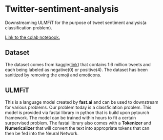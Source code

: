 # Twitter-sentiment-analysis
Downstreaming ULMFiT for the purpose of tweet sentiment analysis(a classification problem).

[Link to the colab notebook.](https://colab.research.google.com/drive/1ijcUtw5eQP66Mu4af_x6eNiVpEl8dcUM#scrollTo=9juKzwz8dw3q)

## Dataset
The dataset comes from kaggle([link](https://www.kaggle.com/kazanova/sentiment140)) that contains 1.6 million tweets and each being labeled as negative(0) or positive(4). The dataset has been sanitized by removing the emoji and emoticons.

## ULMFiT
This is a language model created by **fast.ai** and can be used to downstream for various problems. Our problem today is a classficiation problem. This model is provided via fastai library in python that is build upon pytourch framework. The model can be trained within hours to fit a certain surpervised problem. The fastai library also comes with a **Tokenizer** and **Numericalizer** that will convert the text into appropriate tokens that can then be fed into the Neural Network.
